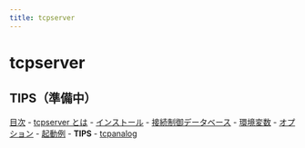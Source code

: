 ```yaml
---
title: tcpserver
---
```

# tcpserver

## TIPS（準備中）

[目次](index.html) -
[tcpserver とは](whatis.html) -
[インストール](install.html) -
[接続制御データベース](database.html) -
[環境変数](environ.html) -
[オプション](options.html) -
[起動例](start.html) -
**TIPS** -
[tcpanalog](tcpanalog.html)
